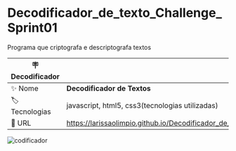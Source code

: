 # Decodificador_de_texto_Challenge_Sprint01
Programa que criptografa e descriptografa textos

| :placard: Decodificador |     |
| -------------  | --- |
| :sparkles: Nome        | **Decodificador de Textos**
| :label: Tecnologias | javascript, html5, css3(tecnologias utilizadas)
| :rocket: URL         |https://larissaolimpio.github.io/Decodificador_de_texto_Challenge/

![codificador](https://user-images.githubusercontent.com/50180854/200090307-f9036ae7-009e-4926-beb8-2bae65ca2943.png#vitrinedev)


